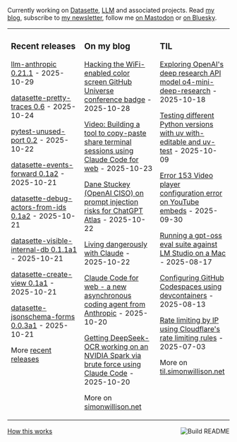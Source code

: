 Currently working on [Datasette](https://datasette.io/), [LLM](https://llm.datasette.io/) and associated projects. Read [my blog](https://simonwillison.net/), subscribe to [my newsletter](https://simonw.substack.com/), follow me <a href="https://fedi.simonwillison.net/@simon">on Mastodon</a> or [on Bluesky](https://bsky.app/profile/simonwillison.net).

<table><tr><td valign="top" width="33%">

### Recent releases
<!-- recent_releases starts -->
[llm-anthropic 0.21.1](https://github.com/simonw/llm-anthropic/releases/tag/0.21.1) - 2025-10-29

[datasette-pretty-traces 0.6](https://github.com/simonw/datasette-pretty-traces/releases/tag/0.6) - 2025-10-24

[pytest-unused-port 0.2](https://github.com/simonw/pytest-unused-port/releases/tag/0.2) - 2025-10-22

[datasette-events-forward 0.1a2](https://github.com/datasette/datasette-events-forward/releases/tag/0.1a2) - 2025-10-21

[datasette-debug-actors-from-ids 0.1a2](https://github.com/datasette/datasette-debug-actors-from-ids/releases/tag/0.1a2) - 2025-10-21

[datasette-visible-internal-db 0.1.1a1](https://github.com/datasette/datasette-visible-internal-db/releases/tag/0.1.1a1) - 2025-10-21

[datasette-create-view 0.1a1](https://github.com/datasette/datasette-create-view/releases/tag/0.1a1) - 2025-10-21

[datasette-jsonschema-forms 0.0.3a1](https://github.com/datasette/datasette-jsonschema-forms/releases/tag/0.0.3a1) - 2025-10-21
<!-- recent_releases ends -->
More [recent releases](https://github.com/simonw/simonw/blob/main/releases.md)
</td><td valign="top" width="34%">

### On my blog
<!-- blog starts -->
[Hacking the WiFi-enabled color screen GitHub Universe conference badge](https://simonwillison.net/2025/Oct/28/github-universe-badge/) - 2025-10-28

[Video: Building a tool to copy-paste share terminal sessions using Claude Code for web](https://simonwillison.net/2025/Oct/23/claude-code-for-web-video/) - 2025-10-23

[Dane Stuckey (OpenAI CISO) on prompt injection risks for ChatGPT Atlas](https://simonwillison.net/2025/Oct/22/openai-ciso-on-atlas/) - 2025-10-22

[Living dangerously with Claude](https://simonwillison.net/2025/Oct/22/living-dangerously-with-claude/) - 2025-10-22

[Claude Code for web - a new asynchronous coding agent from Anthropic](https://simonwillison.net/2025/Oct/20/claude-code-for-web/) - 2025-10-20

[Getting DeepSeek-OCR working on an NVIDIA Spark via brute force using Claude Code](https://simonwillison.net/2025/Oct/20/deepseek-ocr-claude-code/) - 2025-10-20
<!-- blog ends -->
More on [simonwillison.net](https://simonwillison.net/)
</td><td valign="top" width="33%">

### TIL
<!-- tils starts -->
[Exploring OpenAI's deep research API model o4-mini-deep-research](https://til.simonwillison.net/llms/o4-mini-deep-research) - 2025-10-18

[Testing different Python versions with uv with-editable and uv-test](https://til.simonwillison.net/python/uv-tests) - 2025-10-09

[Error 153 Video player configuration error on YouTube embeds](https://til.simonwillison.net/youtube/fixing-153-embed) - 2025-09-30

[Running a gpt-oss eval suite against LM Studio on a Mac](https://til.simonwillison.net/llms/gpt-oss-evals) - 2025-08-17

[Configuring GitHub Codespaces using devcontainers](https://til.simonwillison.net/github/codespaces-devcontainers) - 2025-08-13

[Rate limiting by IP using Cloudflare's rate limiting rules](https://til.simonwillison.net/cloudflare/rate-limiting) - 2025-07-03
<!-- tils ends -->
More on [til.simonwillison.net](https://til.simonwillison.net/)
</td></tr></table>

<a href="https://github.com/simonw/simonw/actions"><img src="https://github.com/simonw/simonw/workflows/Build%20README/badge.svg" align="right" alt="Build README"></a> <a href="https://simonwillison.net/2020/Jul/10/self-updating-profile-readme/">How this works</a>
